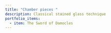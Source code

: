 ```yaml
---
title: "Chamber pieces "
description: Classical stained glass technique
portfolio_items:
  - item: The Sword of Damocles
---
```

